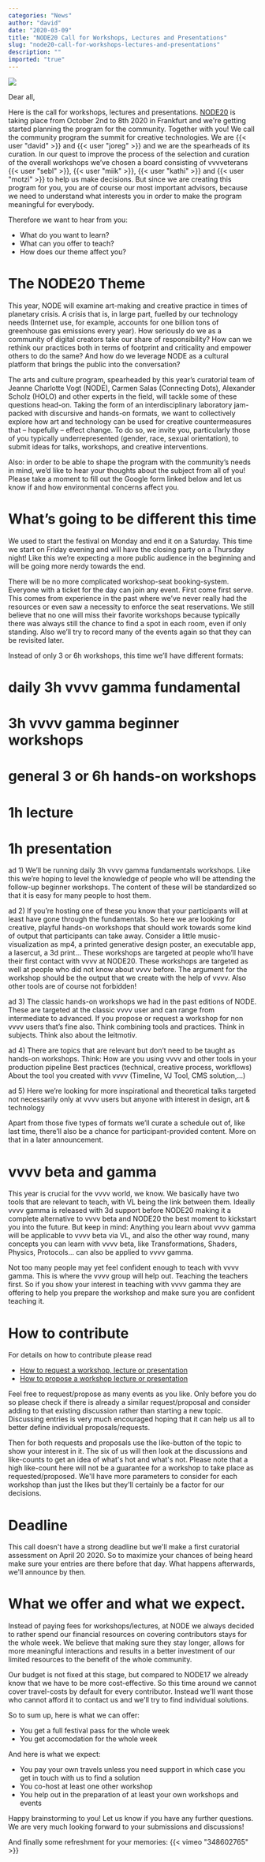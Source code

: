 ```yaml
---
categories: "News"
author: "david"
date: "2020-03-09"
title: "NODE20 Call for Workshops, Lectures and Presentations"
slug: "node20-call-for-workshops-lectures-and-presentations"
description: ""
imported: "true"
---
```



![](NODE2020%20Preview-wide.png) 

Dear all,

Here is the call for workshops, lectures and presentations. [NODE20](https://nodeforum.org/announcements/node-forum-for-digital-arts-2020/) is taking place from October 2nd to 8th 2020 in Frankfurt and we're getting started planning the program for the community. Together with you!
We call the community program the summit for creative technologies. We are {{< user "david" >}} and {{< user "joreg" >}} and we are the spearheads of its curation. In our quest to improve the process of the selection and curation of the overall workshops we’ve chosen a board consisting of vvvveterans {{< user "sebl" >}}, {{< user "miik" >}}, {{< user "kathi" >}} and {{< user "motzi" >}} to help us make decisions. But since we are creating this program for you, you are of course our most important advisors, because we need to understand what interests you in order to make the program meaningful for everybody. 

Therefore we want to hear from you:
* What do you want to learn?
* What can you offer to teach?
* How does our theme affect you?

#  The NODE20 Theme
This year, NODE will examine art-making and creative practice in times of planetary crisis. A crisis that is, in large part, fuelled by our technology needs (Internet use, for example, accounts for one billion tons of greenhouse gas emissions every year). How seriously do we as a community of digital creators take our share of responsibility? How can we rethink our practices both in terms of footprint and criticality and empower others to do the same? And how do we leverage NODE as a cultural platform that brings the public into the conversation?

The arts and culture program, spearheaded by this year’s curatorial team of Jeanne Charlotte Vogt (NODE), Carmen Salas (Connecting Dots), Alexander Scholz (HOLO) and other experts in the field, will tackle some of these questions head-on. Taking the form of an interdisciplinary laboratory jam-packed with discursive and hands-on formats, we want to collectively explore how art and technology can be used for creative countermeasures that – hopefully – effect change. To do so, we invite you, particularly those of you typically underrepresented (gender, race, sexual orientation), to submit ideas for talks, workshops, and creative interventions.

Also: in order to be able to shape the program with the community’s needs in mind, we’d like to hear your thoughts about the subject from all of you! Please take a moment to fill out the Google form linked below and let us know if and how environmental concerns affect you.

[](https://forms.gle/N9Xbxsnxj7aCPRPG6)


#  What’s going to be different this time
We used to start the festival on Monday and end it on a Saturday. This time we start on Friday evening and will have the closing party on a Thursday night! Like this we’re expecting a more public audience in the beginning and will be going more nerdy towards the end.

There will be no more complicated workshop-seat booking-system. Everyone with a ticket for the day can join any event. First come first serve. This comes from experience in the past where we’ve never really had the resources or even saw a necessity to enforce the seat reservations. We still believe that no one will miss their favorite workshops because typically there was always still the chance to find a spot in each room, even if only standing. Also we’ll try to record many of the events again so that they can be revisited later. 

Instead of only 3 or 6h workshops, this time we’ll have different formats:

# daily 3h vvvv gamma fundamental
# 3h vvvv gamma beginner workshops
# general 3 or 6h hands-on workshops 
# 1h lecture
# 1h presentation

ad 1) We’ll be running daily 3h vvvv gamma fundamentals workshops. Like this we’re hoping to level the knowledge of people who will be attending the follow-up beginner workshops. The content of these will be standardized so that it is easy for many people to host them. 

ad 2) If you’re hosting one of these you know that your participants will at least have gone through the fundamentals. So here we are looking for creative, playful hands-on workshops that should work towards some kind of output that participants can take away. Consider a little music-visualization as mp4, a printed generative design poster, an executable app, a lasercut, a 3d print… These workshops are targeted at people who’ll have their first contact with vvvv at NODE20. These workshops are targeted as well at people who did not know about vvvv before. The argument for the workshop should be the output that we create with the help of vvvv. Also other tools are of course not forbidden!

ad 3) The classic hands-on workshops we had in the past editions of NODE. These are targeted at the classic vvvv user and can range from intermediate to advanced. If you propose or request a workshop for non vvvv users that’s fine also. Think combining tools and practices. Think in subjects. Think also about the leitmotiv.

ad 4) There are topics that are relevant but don’t need to be taught as hands-on workshops. Think:
How are you using vvvv and other tools in your production pipeline
Best practices (technical, creative process, workflows)
About the tool you created with vvvv (Timeline, VJ Tool, CMS solution,...)

ad 5) Here we’re looking for more inspirational and theoretical talks targeted not necessarily only at vvvv users but anyone with interest in design, art & technology

Apart from those five types of formats we’ll curate a schedule out of, like last time, there’ll also be a chance for participant-provided content. More on that in a later announcement. 


#  vvvv beta and gamma 
This year is crucial for the vvvv world, we know. We basically have two tools that are relevant to teach, with VL being the link between them. Ideally vvvv gamma is released with 3d support before NODE20 making it a complete alternative to vvvv beta and NODE20 the best moment to kickstart you into the future. But keep in mind: Anything you learn about vvvv gamma will be applicable to vvvv beta via VL, and also the other way round, many concepts you can learn with vvvv beta, like Transformations, Shaders, Physics, Protocols... can also be applied to vvvv gamma. 

Not too many people may yet feel confident enough to teach with vvvv gamma. This is where the vvvv group will help out. Teaching the teachers first. So if you show your interest in teaching with vvvv gamma they are offering to help you prepare the workshop and make sure you are confident teaching it.

#  How to contribute
For details on how to contribute please read

* [How to request a workshop, lecture or presentation](https://discourse.vvvv.org/t/how-to-request-a-workshop-lecture/18298)
* [How to propose a workshop lecture or presentation](https://discourse.vvvv.org/t/how-to-propose-a-workshop-lecture/18299)


Feel free to request/propose as many events as you like. Only before you do so please check if there is already a similar request/proposal and consider adding to that existing discussion rather than starting a new topic. Discussing entries is very much encouraged hoping that it can help us all to better define individual proposals/requests.

Then for both requests and proposals use the like-button of the topic to show your interest in it. The six of us will then look at the discussions and like-counts to get an idea of what's hot and what's not. Please note that a high like-count here will not be a guarantee for a workshop to take place as requested/proposed. We'll have more parameters to consider for each workshop than just the likes but they'll certainly be a factor for our decisions.

#  Deadline
This call doesn't have a strong deadline but we'll make a first curatorial assessment on April 20 2020. So to maximize your chances of being heard make sure your entries are there before that day. What happens afterwards, we'll announce by then.

#  What we offer and what we expect.
Instead of paying fees for workshops/lectures, at NODE we always decided to rather spend our financial resources on covering contributors stays for the whole week. We believe that making sure they stay longer, allows for more meaningful interactions and results in a better investment of our limited resources to the benefit of the whole community.

Our budget is not fixed at this stage, but compared to NODE17 we already know that we have to be more cost-effective. So this time around we cannot cover travel-costs by default for every contributor. Instead we'll want those who cannot afford it to contact us and we'll try to find individual solutions.

So to sum up, here is what we can offer:
* You get a full festival pass for the whole week
* You get accomodation for the whole week

And here is what we expect:
* You pay your own travels unless you need support in which case you get in touch with us to find a solution
* You co-host at least one other workshop
* You help out in the preparation of at least your own workshops and events

Happy brainstorming to you! Let us know if you have any further questions. We are very much looking forward to your submissions and discussions!

And finally some refreshment for your memories:
{{< vimeo "348602765" >}}








